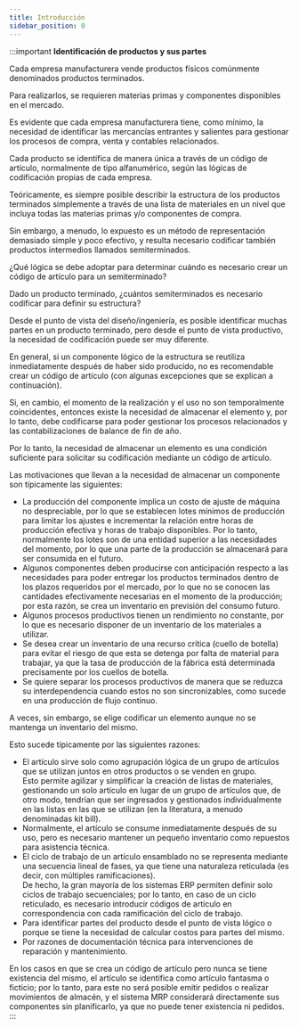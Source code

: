 ```yaml
---
title: Introducción
sidebar_position: 0
---
```


:::important **Identificación de productos y sus partes**

Cada empresa manufacturera vende productos físicos comúnmente denominados productos terminados.  

Para realizarlos, se requieren materias primas y componentes disponibles en el mercado.  

Es evidente que cada empresa manufacturera tiene, como mínimo, la necesidad de identificar las mercancías entrantes y salientes para gestionar los procesos de compra, venta y contables relacionados.  

Cada producto se identifica de manera única a través de un código de artículo, normalmente de tipo alfanumérico, según las lógicas de codificación propias de cada empresa.  

Teóricamente, es siempre posible describir la estructura de los productos terminados simplemente a través de una lista de materiales en un nivel que incluya todas las materias primas y/o componentes de compra.  

Sin embargo, a menudo, lo expuesto es un método de representación demasiado simple y poco efectivo, y resulta necesario codificar también productos intermedios llamados semiterminados.  

¿Qué lógica se debe adoptar para determinar cuándo es necesario crear un código de artículo para un semiterminado?  

Dado un producto terminado, ¿cuántos semiterminados es necesario codificar para definir su estructura?  

Desde el punto de vista del diseño/ingeniería, es posible identificar muchas partes en un producto terminado, pero desde el punto de vista productivo, la necesidad de codificación puede ser muy diferente.  

En general, si un componente lógico de la estructura se reutiliza inmediatamente después de haber sido producido, no es recomendable crear un código de artículo (con algunas excepciones que se explican a continuación).  

Si, en cambio, el momento de la realización y el uso no son temporalmente coincidentes, entonces existe la necesidad de almacenar el elemento y, por lo tanto, debe codificarse para poder gestionar los procesos relacionados y las contabilizaciones de balance de fin de año.  

Por lo tanto, la necesidad de almacenar un elemento es una condición suficiente para solicitar su codificación mediante un código de artículo.  

Las motivaciones que llevan a la necesidad de almacenar un componente son típicamente las siguientes:
- La producción del componente implica un costo de ajuste de máquina no despreciable, por lo que se establecen lotes mínimos de producción para limitar los ajustes e incrementar la relación entre horas de producción efectiva y horas de trabajo disponibles. Por lo tanto, normalmente los lotes son de una entidad superior a las necesidades del momento, por lo que una parte de la producción se almacenará para ser consumida en el futuro.
- Algunos componentes deben producirse con anticipación respecto a las necesidades para poder entregar los productos terminados dentro de los plazos requeridos por el mercado, por lo que no se conocen las cantidades efectivamente necesarias en el momento de la producción; por esta razón, se crea un inventario en previsión del consumo futuro.
- Algunos procesos productivos tienen un rendimiento no constante, por lo que es necesario disponer de un inventario de los materiales a utilizar.
- Se desea crear un inventario de una recurso crítica (cuello de botella) para evitar el riesgo de que esta se detenga por falta de material para trabajar, ya que la tasa de producción de la fábrica está determinada precisamente por los cuellos de botella.
- Se quiere separar los procesos productivos de manera que se reduzca su interdependencia cuando estos no son sincronizables, como sucede en una producción de flujo continuo.

A veces, sin embargo, se elige codificar un elemento aunque no se mantenga un inventario del mismo.  

Esto sucede típicamente por las siguientes razones:
- El artículo sirve solo como agrupación lógica de un grupo de artículos que se utilizan juntos en otros productos o se venden en grupo.  
Esto permite agilizar y simplificar la creación de listas de materiales, gestionando un solo artículo en lugar de un grupo de artículos que, de otro modo, tendrían que ser ingresados y gestionados individualmente en las listas en las que se utilizan (en la literatura, a menudo denominadas kit bill).  
- Normalmente, el artículo se consume inmediatamente después de su uso, pero es necesario mantener un pequeño inventario como repuestos para asistencia técnica.  
- El ciclo de trabajo de un artículo ensamblado no se representa mediante una secuencia lineal de fases, ya que tiene una naturaleza reticulada (es decir, con múltiples ramificaciones).  
De hecho, la gran mayoría de los sistemas ERP permiten definir solo ciclos de trabajo secuenciales; por lo tanto, en caso de un ciclo reticulado, es necesario introducir códigos de artículo en correspondencia con cada ramificación del ciclo de trabajo.  
- Para identificar partes del producto desde el punto de vista lógico o porque se tiene la necesidad de calcular costos para partes del mismo.  
- Por razones de documentación técnica para intervenciones de reparación y mantenimiento.  

En los casos en que se crea un código de artículo pero nunca se tiene existencia del mismo, el artículo se identifica como artículo fantasma o ficticio; por lo tanto, para este no será posible emitir pedidos o realizar movimientos de almacén, y el sistema MRP considerará directamente sus componentes sin planificarlo, ya que no puede tener existencia ni pedidos.  
:::